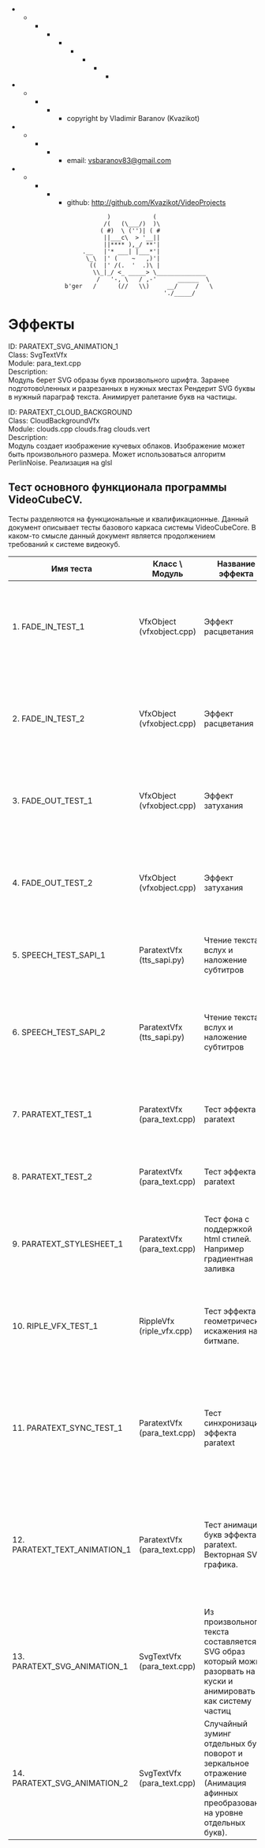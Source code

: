   + - - - + - + - -
  + - + - + copyright by Vladimir Baranov (Kvazikot)  <br>
  + - + - + email: vsbaranov83@gmail.com  <br>
  + - + - + github: http://github.com/Kvazikot/VideoProjects <br>
```
                            )            (
                           /(   (\___/)  )\
                          ( #)  \ ('')| ( #
                           ||___c\  > '__||
                           ||**** ),_/ **'|
                     .__   |'* ___| |___*'|
                      \_\  |' (    ~   ,)'|
                       ((  |' /(.  '  .)\ |
                        \\_|_/ <_ _____> \______________
                         /   '-, \   / ,-'      ______  \
                b'ger   /      (//   \\)     __/     /   \
                                            './_____/
```              

# Эффекты
ID: PARATEXT_SVG_ANIMATION_1 <br/>
Class: SvgTextVfx   <br/>
Module: para_text.cpp <br/>
Description: <br/>
Модуль берет SVG образы букв произвольного шрифта. Заранее подготово\ленных и разрезанных в нужных местах 
Рендерит SVG буквы в нужный параграф текста. 
Анимирует ралетание букв на частицы. 

ID: PARATEXT_CLOUD_BACKGROUND <br/>
Class: CloudBackgroundVfx   <br/>
Module: clouds.cpp clouds.frag clouds.vert <br/>
Description: <br/>
Модуль создает изображение кучевых облаков. Изображение может быть произвольного размера. 
Может использоваться алгоритм PerlinNoise. Реализация на glsl

## Тест основного функционала программы VideoCubeCV.
Тесты разделяются на функциональные и квалификационные.
Данный документ описывает тесты базового каркаса системы VideoCubeCore.
В каком-то смысле данный документ является продолжением требований к системе видеокуб.


  
| Имя теста | Класс \ Модуль |  Название эффекта | Описание теста | Критерий выполнения |
|---|---|---|---|---|
| 1. FADE_IN_TEST_1 | VfxObject (vfxobject.cpp)  | Эффект расцветания | Тест должен проверить меняется ли яркость кадров видео до средней за время t  | В первом кадре видео черный кадр. Все пиксели равны 0. В кадре t пиксели имеют среднюю для клипа яркость. С точностью 0.1%. | 
| 2. FADE_IN_TEST_2 | VfxObject (vfxobject.cpp)  | Эффект расцветания | Тест должен проверить меняется ли яркость видео при расцветании по сплайновом закону. | Построить график изменения средней яркости блока пикселей(30x30) и сравнить его с заданным сплайном | 
| 3. FADE_OUT_TEST_1 | VfxObject (vfxobject.cpp)  | Эффект затухания | Тест должен проверить меняется ли яркость кадров видео от средней до нулевой  | В последнем кадре видео черный кадр. Все пиксели равны 0. | 
| 4. FADE_OUT_TEST_2 | VfxObject (vfxobject.cpp)  | Эффект затухания | Тест должен проверить меняется ли яркость видео при затухании по сплайновом закону. | Построить график изменения средней яркости блока пикселей(30x30) и сравнить его с заданным сплайном | 
| 5. SPEECH_TEST_SAPI_1 | ParatextVfx (tts_sapi.py) | Чтение текста вслух и наложение субтитров | Тест должен проверить, что текст корректно разбивается на абзацы  | Проверить что нет лишних абзацев, и нет проблем с кодировкой |
| 6. SPEECH_TEST_SAPI_2 | ParatextVfx (tts_sapi.py) | Чтение текста вслух и наложение субтитров | Тест должен проверить, что создается n wave-файлов в рабочей директории по количеству абзацев, с озвученным текстов  | Проверить что все слова слышны  |
| 7. PARATEXT_TEST_1 | ParatextVfx (para_text.cpp) | Тест эффекта paratext | Проверить что текст хорошо читается в разрешении выходного видеофайла. | субьективный критерий |
| 8. PARATEXT_TEST_2 | ParatextVfx (para_text.cpp) | Тест эффекта paratext | Проверить что фон на котором отображается текст такой что текст разборчивый. | субьективный критерий |
| 9. PARATEXT_STYLESHEET_1 | ParatextVfx (para_text.cpp) | Тест фона с поддержкой html стилей. Например градиентная заливка | Проверить что фон можно залить используя html стили. | Проверить один из стандартных стилей и сравнить картинку например на qt - форме . |
| 10. RIPLE_VFX_TEST_1 | RippleVfx (riple_vfx.cpp) | Тест эффекта геометрические искажения на битмапе. | Проверить что текст или картинка искажается в фазовом пространстве или по волновому уравнению  | субьективный критерий |
| 11. PARATEXT_SYNC_TEST_1 | ParatextVfx (para_text.cpp) | Тест синхронизации эффекта paratext | Проверить что слова и текст отображаемый на экране синхронны картинке и нет  логических противоречий между видеоконтентом, речью и текстом | субьективный критерий |
| 12. PARATEXT_TEXT_ANIMATION_1 | ParatextVfx (para_text.cpp) | Тест анимации букв эффекта paratext. Векторная  SVG графика.  | Проверить что буквы разлетаются с разной скоростью. Дальние буквы ближе к точке летят в горизонтальном направлении быстрее чем ближние.  | субьективный критерий |
| 13. PARATEXT_SVG_ANIMATION_1 | SvgTextVfx (para_text.cpp) | Из произвольного текста составляется SVG образ который можно разорвать на куски и анимировать их как систему частиц | Проверить что буквы разлетаются с разной скоростью. Поробовать разные законы движения частиц. Завихрения и тому подобное.  | субьективный критерий |
| 14. PARATEXT_SVG_ANIMATION_2 | SvgTextVfx (para_text.cpp) | Случайный зуминг отдельных букв, поворот и зеркальное отражение (Анимация афинных преобразований на уровне отдельных букв).  | субьективный критерий |
